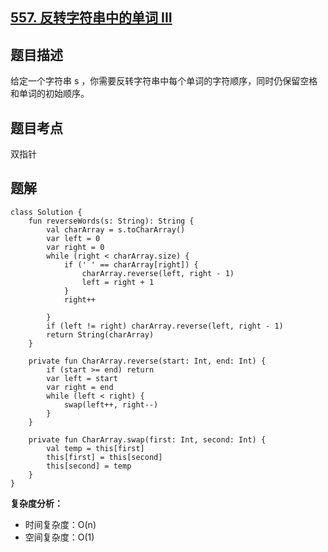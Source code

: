 ## [557. 反转字符串中的单词 III](https://leetcode.cn/problems/reverse-words-in-a-string-iii/description/)

## 题目描述

给定一个字符串 s ，你需要反转字符串中每个单词的字符顺序，同时仍保留空格和单词的初始顺序。

## 题目考点

双指针

## 题解
 
```
class Solution {
    fun reverseWords(s: String): String {
        val charArray = s.toCharArray()
        var left = 0
        var right = 0
        while (right < charArray.size) {
            if (' ' == charArray[right]) {
                charArray.reverse(left, right - 1)
                left = right + 1
            }
            right++

        }
        if (left != right) charArray.reverse(left, right - 1)
        return String(charArray)
    }

    private fun CharArray.reverse(start: Int, end: Int) {
        if (start >= end) return
        var left = start
        var right = end
        while (left < right) {
            swap(left++, right--)
        }
    }

    private fun CharArray.swap(first: Int, second: Int) {
        val temp = this[first]
        this[first] = this[second]
        this[second] = temp
    }
}
```

**复杂度分析：**

- 时间复杂度：O(n)
- 空间复杂度：O(1) 
